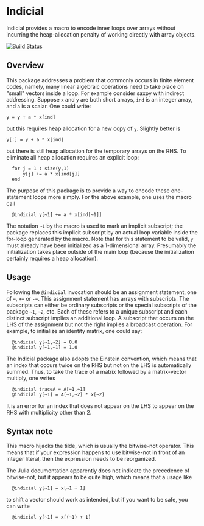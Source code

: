 # Indicial

Indicial provides a macro to encode inner loops over arrays
without incurring the heap-allocation penalty of working
directly with array objects.

[![Build Status](https://travis-ci.org/StephenVavasis/Indicial.jl.svg?branch=master)](https://travis-ci.org/StephenVavasis/Indicial.jl)

## Overview

This package addresses a problem that commonly occurs in finite element codes,
namely, many linear algebraic operations need to take place on "small" vectors
inside a loop.  For example consider saxpy with indirect addressing.  Suppose
`x` and `y` are both short
arrays, `ind` is an integer array, and `a` is a scalar.  One could write:

```
y = y + a * x[ind]
```

but this requires heap allocation for a new copy of `y`.  Slightly better is

```
y[:] = y + a * x[ind]
```

but there is still heap allocation for the temporary arrays on the RHS.  To
eliminate all heap allocation requires an explicit loop:

```
  for j = 1 : size(y,1)
      y[j] += a * x[ind[j]]
  end
```

The purpose of this package is to provide a way to encode these one-statement
loops more simply.  For the above example, one uses the macro call
```
  @indicial y[~1] += a * x[ind[~1]]
```
The notation `~1` by the macro is used to mark an implicit subscript;
the package replaces this implicit subscript by an actual loop variable
inside the for-loop generated by the macro.  Note that for this
statement to be valid, `y` must already have been initialized as a 1-dimensional
array.  Presumably the initialization takes place outside of the main loop
(because the initialization certainly requires a heap allocation).

  
## Usage

Following the ``@indicial`` invocation should be an assignment statement, one
of `=`, `+=` or `-=`.
This assignment statement has arrays with subscripts.  The subscripts can
either be ordinary subscripts or the special subscripts of the package
``~1``, ``~2``, etc.  Each of these refers to a unique subscript and
each distinct subscript implies
an additional loop.  A subscript that occurs on the LHS of the assignment but
not the right implies a broadcast operation.  For example, to initialize
an identity matrix, one could say:

```
  @indicial y[~1,~2] = 0.0
  @indicial y[~1,~1] = 1.0
```


The Indicial package also adopts the Einstein convention, which means that
an index that occurs twice on the RHS but not on the LHS is automatically
summed.  Thus, to take the trace of a matrix followed by a matrix-vector
multiply, one writes

```
  @indicial traceA = A[~1,~1]
  @indicial y[~1] = A[~1,~2] * x[~2]
```

It is an error for an index that does not appear on the LHS
to appear on the RHS with multiplicity other than 2.

## Syntax note

This macro hijacks the tilde, which is usually
the bitwise-not operator.  This means that if your
expression happens to use bitwise-not in front of an integer literal,
then the expression needs to be reorganized.

The Julia
documentation apparently does not indicate the precedence of bitwise-not,
but it appears to be quite high, which means that a usage like
```
  @indicial y[~1] = x[~1 + 1]
```
to shift a vector
should work as intended, but if you want to be safe, you can write
```
  @indicial y[~1] = x[(~1) + 1]
```

